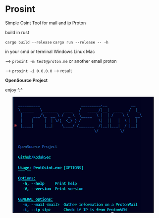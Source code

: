 # Prosint
Simple Osint Tool for mail and ip Proton

build in rust

``cargo build --release``
``cargo run --release -- -h``

in your cmd or terminal Windows Linux Mac

--> ``prosint -m test@proton.me`` or another email proton

--> ``prosint -i 0.0.0.0`` --> result 

**OpenSource Project**

enjoy **^.^**

<p align= "center">
   <kbd>
   <img  src="https://raw.githubusercontent.com/KodakSec/Prosint/refs/heads/main/ProSint.png?token=GHSAT0AAAAAAC5UD6LSSOORJGENZJP2XZCKZ4OXAOQ">
   </kbd>
</p>
